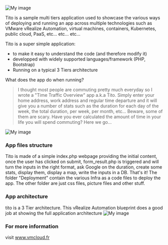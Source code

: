 ![My image](https://vmeoc.github.io/vmeoc/TitoRoad.png)

Tito is  a sample multi tiers application used to showcase the various ways of deploying and running an app across multiple technologies such as VMware vRealize Automation, virtual machines, containers, Kubernetes, public cloud, PaaS, etc... etc... etc...

Tito is a super simple application:
* to make it easy to understand the code (and therefore modify it)
* developped with widely supported languages/framework (PHP, Bootstrap) 
* Running on a typical 3 Tiers architecture

What does the app do when running? 

> I thought most people are commuting pretty much everyday so I wrote a "Time Traffic Overview" app a.k.a Tito.
>Simply enter your home address, work address and regular time departure and it will give you a number of stats such as the duration for each day of the week, the total duration, per week, per month, etc...
>Beware, some of them are scary. 
>Have you ever calculated the amount of time in your life you will spend commuting? Here we go...

![My image](https://vmeoc.github.io/vmeoc/Result.png)

### App files structure

Tito is made of a simple index.php webpage providing the initial content, once the user has clicked on submit, form_result.php is triggered and will turn the inputs in the right format, ask Google on the duration, create some stats, display them, display a map, write the inputs in a DB. That's it!
The folder "Deployment" contain the various Infra as a code files to deploy the app.
The other folder are just css files, picture files and other stuff.

### App architecture
tito is a 3 Tier architecture. This vRealize Automation blueprint does a good job at showing the full application architecture
![My image](https://vmeoc.github.io/vmeoc/vRABlueprint.png)


### For more information

visit www.vmcloud.fr

